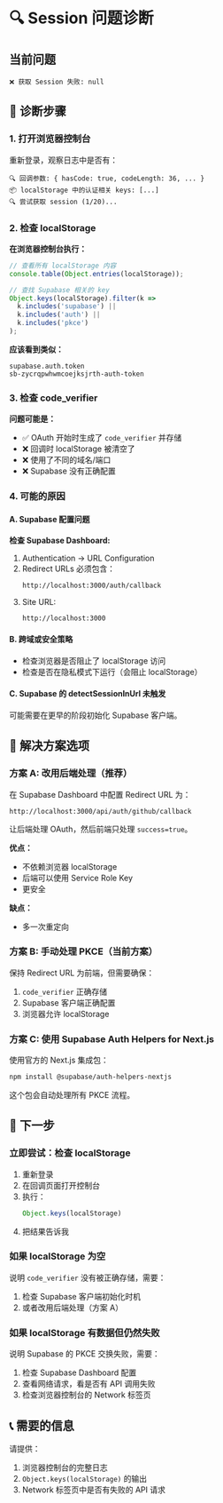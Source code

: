 # 🔍 Session 问题诊断

## 当前问题
```
❌ 获取 Session 失败: null
```

## 🧪 诊断步骤

### 1. 打开浏览器控制台
重新登录，观察日志中是否有：

```
🔍 回调参数: { hasCode: true, codeLength: 36, ... }
📦 localStorage 中的认证相关 keys: [...]
🔍 尝试获取 session (1/20)...
```

### 2. 检查 localStorage

**在浏览器控制台执行：**
```javascript
// 查看所有 localStorage 内容
console.table(Object.entries(localStorage));

// 查找 Supabase 相关的 key
Object.keys(localStorage).filter(k => 
  k.includes('supabase') || 
  k.includes('auth') ||
  k.includes('pkce')
);
```

**应该看到类似：**
```
supabase.auth.token
sb-zycrqpwhwmcoejksjrth-auth-token
```

### 3. 检查 code_verifier

**问题可能是：**
- ✅ OAuth 开始时生成了 `code_verifier` 并存储
- ❌ 回调时 localStorage 被清空了
- ❌ 使用了不同的域名/端口
- ❌ Supabase 没有正确配置

### 4. 可能的原因

#### A. Supabase 配置问题

**检查 Supabase Dashboard:**
1. Authentication → URL Configuration
2. Redirect URLs 必须包含：
   ```
   http://localhost:3000/auth/callback
   ```
3. Site URL:
   ```
   http://localhost:3000
   ```

#### B. 跨域或安全策略

- 检查浏览器是否阻止了 localStorage 访问
- 检查是否在隐私模式下运行（会阻止 localStorage）

#### C. Supabase 的 detectSessionInUrl 未触发

可能需要在更早的阶段初始化 Supabase 客户端。

## 🔧 解决方案选项

### 方案 A: 改用后端处理（推荐）

在 Supabase Dashboard 中配置 Redirect URL 为：
```
http://localhost:3000/api/auth/github/callback
```

让后端处理 OAuth，然后前端只处理 `success=true`。

**优点：**
- 不依赖浏览器 localStorage
- 后端可以使用 Service Role Key
- 更安全

**缺点：**
- 多一次重定向

### 方案 B: 手动处理 PKCE（当前方案）

保持 Redirect URL 为前端，但需要确保：
1. `code_verifier` 正确存储
2. Supabase 客户端正确配置
3. 浏览器允许 localStorage

### 方案 C: 使用 Supabase Auth Helpers for Next.js

使用官方的 Next.js 集成包：
```bash
npm install @supabase/auth-helpers-nextjs
```

这个包会自动处理所有 PKCE 流程。

## 🎯 下一步

### 立即尝试：检查 localStorage

1. 重新登录
2. 在回调页面打开控制台
3. 执行：
   ```javascript
   Object.keys(localStorage)
   ```
4. 把结果告诉我

### 如果 localStorage 为空

说明 `code_verifier` 没有被正确存储，需要：
1. 检查 Supabase 客户端初始化时机
2. 或者改用后端处理（方案 A）

### 如果 localStorage 有数据但仍然失败

说明 Supabase 的 PKCE 交换失败，需要：
1. 检查 Supabase Dashboard 配置
2. 查看网络请求，看是否有 API 调用失败
3. 检查浏览器控制台的 Network 标签页

## 📞 需要的信息

请提供：
1. 浏览器控制台的完整日志
2. `Object.keys(localStorage)` 的输出
3. Network 标签页中是否有失败的 API 请求

